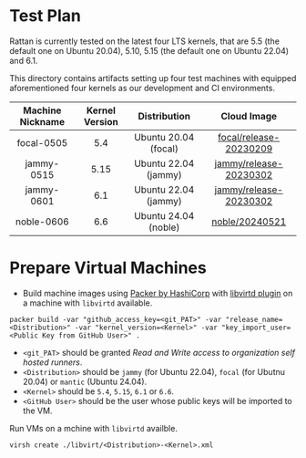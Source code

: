 # Test Plan

Rattan is currently tested on the latest four LTS kernels, that are 5.5 (the default one on Ubuntu 20.04), 5.10, 5.15 (the default one on Ubuntu 22.04) and 6.1.

This directory contains artifacts setting up four test machines with equipped aforementioned four kernels as our development and CI environments.

| Machine Nickname | Kernel Version | Distribution | Cloud Image |
| :---: | :---: | :---: | :---: |
| focal-0505 | 5.4 | Ubuntu 20.04 (focal) | [focal/release-20230209](https://cloud-images.ubuntu.com/releases/focal/release-20230908/ubuntu-20.04-server-cloudimg-amd64-disk-kvm.img) |
| jammy-0515 | 5.15 | Ubuntu 22.04 (jammy) | [jammy/release-20230302](https://cloud-images.ubuntu.com/releases/22.04/release-20230914/ubuntu-22.04-server-cloudimg-amd64-disk-kvm.img) |
| jammy-0601 | 6.1 | Ubuntu 22.04 (jammy) | [jammy/release-20230302](https://cloud-images.ubuntu.com/releases/22.04/release-20230914/ubuntu-22.04-server-cloudimg-amd64-disk-kvm.img) |
| noble-0606 | 6.6 | Ubuntu 24.04 (noble) | [noble/20240521](https://cloud-images.ubuntu.com/noble/20240521/noble-server-cloudimg-amd64.img) |

# Prepare Virtual Machines

* Build machine images using [Packer by HashiCorp](https://www.packer.io/) with [libvirtd plugin](https://developer.hashicorp.com/packer/plugins/builders/libvirt) on a machine with `libvirtd` available.

```shell
packer build -var "github_access_key=<git_PAT>" -var "release_name=<Distribution>" -var "kernel_version=<Kernel>" -var "key_import_user=<Public Key from GitHub User>" .
```

* `<git_PAT>` should be granted *Read and Write access to organization self hosted runners*.
* `<Distribution>` should be `jammy` (for Ubuntu 22.04), `focal` (for Ubutnu 20.04) or `mantic` (Ubuntu 24.04).
* `<Kernel>` should be `5.4`, `5.15`, `6.1` or `6.6`.
* `<GitHub User>` should be the user whose public keys will be imported to the VM.


Run VMs on a mchine with `libvirtd` availble.

```shell
virsh create ./libvirt/<Distribution>-<Kernel>.xml
```